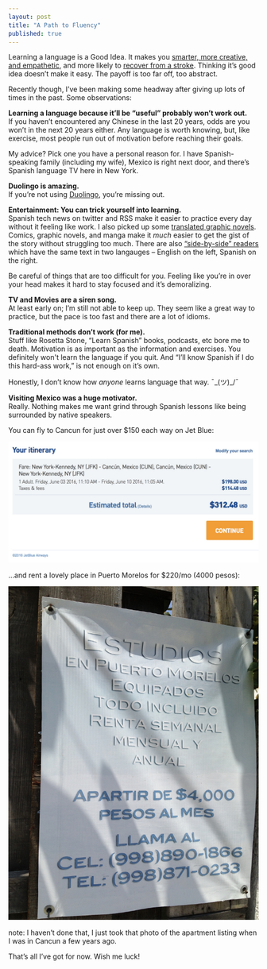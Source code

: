 ```yaml
---
layout: post
title: "A Path to Fluency"
published: true
---
```


Learning a language is a Good Idea. It makes you [smarter, more creative, and empathetic](http://www.lifehack.org/316041/research-finds-that-bilingual-people-are-smarter-more-creative-and-empathetic), and more likely to [recover from a stroke](http://www.sciencealert.com/bilingual-people-are-twice-as-likely-to-recover-from-a-stroke-study-finds). Thinking it’s good idea doesn’t make it easy. The payoff is too far off, too abstract.

Recently though, I’ve been making some headway after giving up lots of times in the past. Some observations:

**Learning a language because it’ll be “useful” probably won’t work out.**  
If you haven’t encountered any Chinese in the last 20 years, odds are you won’t in the next 20 years either. Any language is worth knowing, but, like exercise, most people run out of motivation before reaching their goals.

My advice? Pick one you have a personal reason for. I have Spanish-speaking family (including my wife), Mexico is right next door, and there’s Spanish language TV here in New York.

**Duolingo is amazing.**  
If you’re not using [Duolingo](https://www.duolingo.com), you’re missing out. 

**Entertainment: You can trick yourself into learning.**  
Spanish tech news on twitter and RSS make it easier to practice every day without it feeling like work. I also picked up some [translated graphic novels](http://amzn.to/1XdgCCa). Comics, graphic novels, and manga make it _much_ easier to get the gist of the story without struggling too much. There are also [“side-by-side” readers](http://amzn.to/1TfLbTd) which have the same text in two langauges – English on the left, Spanish on the right.

Be careful of things that are too difficult for you. Feeling like you’re in over your head makes it hard to stay focused and it’s demoralizing. 

**TV and Movies are a siren song.**  
At least early on; I’m still not able to keep up. They seem like a great way to practice, but the pace is too fast and there are a lot of idioms.

**Traditional methods don’t work (for me).**  
Stuff like Rosetta Stone, “Learn Spanish” books, podcasts, etc bore me to death. Motivation is as important as the information and exercises. You definitely won't learn the language if you quit. And “I’ll know Spanish if I do this hard-ass work,” is not enough on it’s own.

Honestly, I don’t know how _anyone_ learns language that way. ¯\_(ツ)_/¯ 

**Visiting Mexico was a huge motivator.**  
Really. Nothing makes me want grind through Spanish lessons like being surrounded by native speakers.

You can fly to Cancun for just over $150 each way on Jet Blue:

<img src="/img/f7cfab39e36dbbfa6d82678c1ac2f8a8.jpeg" alt="JFK to CUN for $315" class="screenshot">

…and rent a lovely place in Puerto Morelos for $220/mo (4000 pesos):

<img alt="Puerto Morelos Apartment for $220/mo" src="/img/07da2395f08409e8d2dcf36a587fb956.jpeg" class="screenshot">

note: I haven’t done that, I just took that photo of the apartment listing when I was in Cancun a few years ago.

That’s all I’ve got for now. Wish me luck!